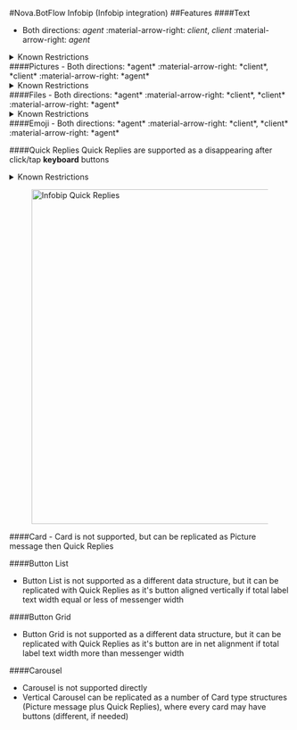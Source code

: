 #Nova.BotFlow Infobip (Infobip integration)
##Features
####Text
- Both directions: *agent* :material-arrow-right: *client*, *client* :material-arrow-right: *agent*

<details><summary>Known Restrictions</summary>
<p>
```
• Text character limit: 65,536 (counting the spaces)
```
</p>
</details>
####Pictures
- Both directions: *agent* :material-arrow-right: *client*, *client* :material-arrow-right: *agent*

<details><summary>Known Restrictions</summary>
<p>
```
• Picture (and all other media) size limit up to 16 MB
```
</p>
</details>
####Files
- Both directions: *agent* :material-arrow-right: *client*, *client* :material-arrow-right: *agent*

<details><summary>Known Restrictions</summary>
<p>
```
• File size limit up to 100 MB
• Video (and all other media) size limit up to 16 MB
```
</p>
</details>
####Emoji
- Both directions: *agent* :material-arrow-right: *client*, *client* :material-arrow-right: *agent*

####Quick Replies
Quick Replies are supported as a disappearing after click/tap **keyboard** buttons
<details><summary>Known Restrictions</summary>
<p>
```
• Type: Custom Template
• Message templates are created in the WhatsApp Manager, which is part of your Infobip Account in the Facebook Business Manager
• Template needs to be approved by Facebook
• Maximum 3 buttons
• Maximum header length 60 characters 
• Maximum message length 1,024 characters
• Maximum label length (button text) up to 20 characters
```
</p>
</details>
<figure> <img src="/novadocs/components/botflow/examples/InfobipFlowQuickReplies.png" title="Infobip Quick Replies" width="600" height"500"> </a> </figure>
####Card
- Card is not supported, but can be replicated as Picture message then Quick Replies

####Button List
- Button List is not supported as a different data structure, but it can be replicated with Quick Replies as it's button aligned vertically if total label text width equal or less of messenger width

####Button Grid
- Button Grid is not supported as a different data structure, but it can be replicated with Quick Replies as it's button are in net alignment if total label text width more than messenger width 

####Carousel
- Carousel is not supported directly
- Vertical Carousel can be replicated as a number of Card type structures (Picture message plus Quick Replies), where every card may have buttons (different, if needed)